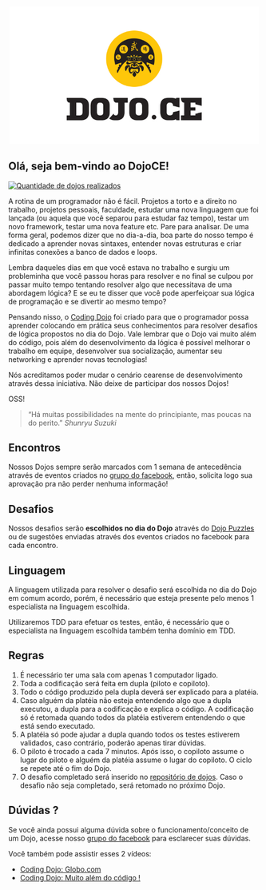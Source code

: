 <div align="center">
	<img src="logo-dojo.jpg" alt="DojoCE" width="500">
</div>

## Olá, seja bem-vindo ao DojoCE!

[![Quantidade de dojos realizados](https://img.shields.io/badge/dojos-1-blue.svg)](https://github.com/dojo-ce/dojo)

A rotina de um programador não é fácil. Projetos a torto e a direito no trabalho, projetos pessoais, faculdade, estudar uma nova linguagem que foi lançada (ou aquela que você separou para estudar faz tempo), testar um novo framework, testar uma nova feature etc. Pare para analisar. De uma forma geral, podemos dizer que no dia-a-dia, boa parte do nosso tempo é dedicado a aprender novas sintaxes, entender novas estruturas e criar infinitas conexões a banco de dados e loops.

Lembra daqueles dias em que você estava no trabalho e surgiu um probleminha que você passou horas para resolver e no final se culpou por passar muito tempo tentando resolver algo que necessitava de uma abordagem lógica? E se eu te disser que você pode aperfeiçoar sua lógica de programação e se divertir ao mesmo tempo?

Pensando nisso, o [Coding Dojo](https://pt.wikipedia.org/wiki/Coding_Dojo) foi criado para que o programador possa aprender colocando em prática seus conhecimentos para resolver desafios de lógica propostos no dia do Dojo. Vale lembrar que o Dojo vai muito além do código, pois além do desenvolvimento da lógica é possível melhorar o trabalho em equipe, desenvolver sua socialização, aumentar seu networking e aprender novas tecnologias!

Nós acreditamos poder mudar o cenário cearense de desenvolvimento através dessa iniciativa. Não deixe de participar dos nossos Dojos!

OSS!

> “Há muitas possibilidades na mente do principiante, mas poucas na do perito.”
> *Shunryu Suzuki*

## Encontros

Nossos Dojos sempre serão marcados com 1 semana de antecedência através de eventos criados no [grupo do facebook](https://www.facebook.com/groups/dojo.ce/), então, solicita logo sua aprovação pra não perder nenhuma informação!

## Desafios

Nossos desafios serão **escolhidos no dia do Dojo** através do [Dojo Puzzles](http://dojopuzzles.com/) ou de sugestões enviadas através dos eventos criados no facebook para cada encontro.

## Linguagem

A linguagem utilizada para resolver o desafio será escolhida no dia do Dojo em comum acordo, porém, é necessário que esteja presente pelo menos 1 especialista na linguagem escolhida.

Utilizaremos TDD para efetuar os testes, então, é necessário que o especialista na linguagem escolhida também tenha domínio em TDD.

## Regras

1. É necessário ter uma sala com apenas 1 computador ligado.
2. Toda a codificação será feita em dupla (piloto e copiloto).
3. Todo o código produzido pela dupla deverá ser explicado para a platéia.
4. Caso alguém da platéia não esteja entendendo algo que a dupla executou, a dupla para a codificação e explica o código. A codificação só é retomada quando todos da platéia estiverem entendendo o que está sendo executado.
5. A platéia só pode ajudar a dupla quando todos os testes estiverem validados, caso contrário, poderão apenas tirar dúvidas.
6. O piloto é trocado a cada 7 minutos. Após isso, o copiloto assume o lugar do piloto e alguém da platéia assume o lugar do copiloto. O ciclo se repete até o fim do Dojo.
7. O desafio completado será inserido no [repositório de dojos](https://github.com/dojo-ce/dojo). Caso o desafio não seja completado, será retomado no próximo Dojo.

## Dúvidas ?

Se você ainda possui alguma dúvida sobre o funcionamento/conceito de um Dojo, acesse nosso [grupo do facebook](https://www.facebook.com/groups/dojo.ce/) para esclarecer suas dúvidas.

Você também pode assistir esses 2 vídeos:

- [Coding Dojo: Globo.com](https://www.youtube.com/watch?v=vqnwQ3oVM1M)
- [Coding Dojo: Muito além do código !](https://www.youtube.com/watch?v=RaNcCOBb3RI)
